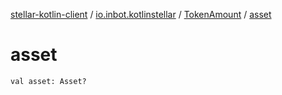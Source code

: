 [stellar-kotlin-client](../../index.md) / [io.inbot.kotlinstellar](../index.md) / [TokenAmount](index.md) / [asset](./asset.md)

# asset

`val asset: Asset?`